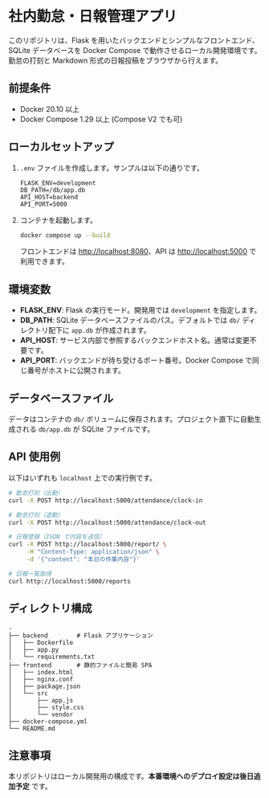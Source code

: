 # 社内勤怠・日報管理アプリ

このリポジトリは、Flask を用いたバックエンドとシンプルなフロントエンド、SQLite データベースを Docker Compose で動作させるローカル開発環境です。勤怠の打刻と Markdown 形式の日報投稿をブラウザから行えます。

## 前提条件

- Docker 20.10 以上
- Docker Compose 1.29 以上 (Compose V2 でも可)

## ローカルセットアップ

1. `.env` ファイルを作成します。サンプルは以下の通りです。

   ```env
   FLASK_ENV=development
   DB_PATH=/db/app.db
   API_HOST=backend
   API_PORT=5000
   ```

2. コンテナを起動します。

   ```bash
   docker compose up --build
   ```

   フロントエンドは <http://localhost:8080>、API は <http://localhost:5000> で利用できます。

## 環境変数

- **FLASK_ENV**: Flask の実行モード。開発用では `development` を指定します。
- **DB_PATH**: SQLite データベースファイルのパス。デフォルトでは `db/` ディレクトリ配下に `app.db` が作成されます。
- **API_HOST**: サービス内部で参照するバックエンドホスト名。通常は変更不要です。
- **API_PORT**: バックエンドが待ち受けるポート番号。Docker Compose で同じ番号がホストに公開されます。

## データベースファイル

データはコンテナの `db/` ボリュームに保存されます。プロジェクト直下に自動生成される `db/app.db` が SQLite ファイルです。

## API 使用例

以下はいずれも `localhost` 上での実行例です。

```bash
# 勤怠打刻（出勤）
curl -X POST http://localhost:5000/attendance/clock-in

# 勤怠打刻（退勤）
curl -X POST http://localhost:5000/attendance/clock-out

# 日報登録（JSON で内容を送信）
curl -X POST http://localhost:5000/report/ \
     -H "Content-Type: application/json" \
     -d '{"content": "本日の作業内容"}'

# 日報一覧取得
curl http://localhost:5000/reports
```

## ディレクトリ構成

```text
.
├── backend        # Flask アプリケーション
│   ├── Dockerfile
│   ├── app.py
│   └── requirements.txt
├── frontend       # 静的ファイルと簡易 SPA
│   ├── index.html
│   ├── nginx.conf
│   ├── package.json
│   └── src
│       ├── app.js
│       ├── style.css
│       └── vendor
├── docker-compose.yml
└── README.md
```

## 注意事項

本リポジトリはローカル開発用の構成です。**本番環境へのデプロイ設定は後日追加予定** です。

